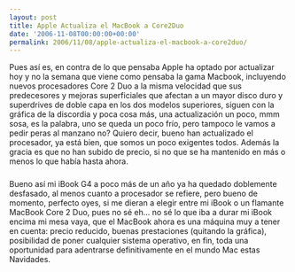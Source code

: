 ```yaml
---
layout: post
title: Apple Actualiza el MacBook a Core2Duo
date: '2006-11-08T00:00:00+00:00'
permalink: 2006/11/08/apple-actualiza-el-macbook-a-core2duo/
---
```

Pues así es, en contra de lo que pensaba Apple ha optado por actualizar hoy y no la semana que viene como pensaba la gama Macbook, incluyendo nuevos procesadores Core 2 Duo a la misma velocidad que sus predecesores y mejoras superficiales que afectan a un mayor disco duro y superdrives de doble capa en los dos modelos superiores, siguen con la gráfica de la discordia y poca cosa más, una actualización un poco, mmm sosa, es la palabra, uno se queda un poco frío, pero tampoco le vamos a pedir peras al manzano no? Quiero decir, bueno han actualizado el procesador, ya está bien, que somos un poco exigentes todos. Además la gracia es que no han subido de precio, si no que se ha mantenido en más o menos lo que había hasta ahora.

<a href="http://www.apple.com/es/macbook/macbook.html"><img style="display:block; margin:0px auto 10px; text-align:center;cursor:pointer; cursor:hand;" src="http://photos1.blogger.com/blogger2/4553/2422/1600/Imagen%202.2.jpg" border="0" alt="" /></a>Bueno así mi iBook G4 a poco más de un año ya ha quedado doblemente desfasado, al menos cuanto a procesador se refiere, pero bueno de momento, perfecto oyes, si me dieran a elegir entre mi iBook o un flamante MacBook Core 2 Duo, pues no sé eh... no sé lo que iba a durar mi iBook encima mi mesa vaya, que el MacBook ahora es una máquina muy a tener en cuenta: precio reducido, buenas prestaciones (quitando la gráfica), posibilidad de poner cualquier sistema operativo, en fin, toda una oportunidad para adentrarse definitivamente en el mundo Mac estas Navidades.
